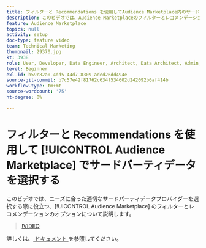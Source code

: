 ```yaml
---
title: フィルターと Recommendations を使用してAudience Marketplace内のサードパーティデータを選択する
description: このビデオでは、Audience Marketplaceのフィルターとレコメンデーションのオプションを順を追って説明し、ニーズに合った適切なサードパーティデータプロバイダーを選ぶのに役立ちます。
feature: Audience Marketplace
topics: null
activity: setup
doc-type: feature video
team: Technical Marketing
thumbnail: 29370.jpg
kt: 3938
role: User, Developer, Data Engineer, Architect, Data Architect, Admin, Leader
level: Beginner
exl-id: b59c82a0-4dd5-44d7-8309-aded26dd494e
source-git-commit: b7c57e42f81762c634f534602d242092b6af414b
workflow-type: tm+mt
source-wordcount: '75'
ht-degree: 0%

---
```


# フィルターと Recommendations を使用して [!UICONTROL Audience Marketplace] でサードパーティデータを選択する

このビデオでは、ニーズに合った適切なサードパーティデータプロバイダーを選択する際に役立つ、[!UICONTROL Audience Marketplace] のフィルターとレコメンデーションのオプションについて説明します。

>[!VIDEO](https://video.tv.adobe.com/v/29370/?quality=12)

詳しくは、[ ドキュメント ](https://experienceleague.adobe.com/docs/audience-manager/user-guide/features/audience-marketplace/audience-marketplace-for-data-buyers/marketplace-data-buyers.html) を参照してください。
